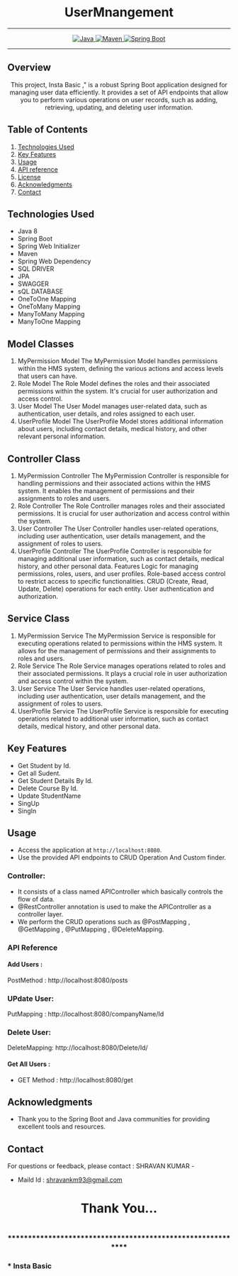 # <h1 align = "center">  UserMnangement </h1>
___ 
<p align="center">
<a href="Java url">
    <img alt="Java" src="https://img.shields.io/badge/Java->=8-darkblue.svg" />
</a>
<a href="Maven url" >
    <img alt="Maven" src="https://img.shields.io/badge/maven-3.1.3-brightgreen.svg" />
</a>
<a href="Spring Boot url" >
    <img alt="Spring Boot" src="https://img.shields.io/badge/Spring Boot-3.0.6-brightgreen.svg" />
</a>
</p>

---

<p align="left">

<!-- Project Description -->
## Overview
<p align="center">This project,   Insta Basic ," is a robust Spring Boot application designed for managing user data efficiently. It provides a set of API endpoints that allow you to perform various operations on user records, such as adding, retrieving, updating, and deleting user information. 
</p>

<!-- Table of Contents -->
## Table of Contents
1. [Technologies Used](#technologies-used)
2. [Key Features](#key-features)
3. [Usage](#usage)
4. [API reference](#api-reference)
5. [License](#license)
6. [Acknowledgments](#acknowledgments)
7. [Contact](#contact)

<!-- Technologies Used -->
## Technologies Used
- Java 8
- Spring Boot
- Spring Web Initializer
- Maven
- Spring Web Dependency
- SQL DRIVER
- JPA
- SWAGGER
- sQL DATABASE
- OneToOne Mapping
- OneToMany Mapping
- ManyToMany Mapping
- ManyToOne Mapping

## Model Classes
1. MyPermission Model
The MyPermission Model handles permissions within the HMS system, defining the various actions and access levels that users can have.
2. Role Model
The Role Model defines the roles and their associated permissions within the system. It's crucial for user authorization and access control.
3. User Model
The User Model manages user-related data, such as authentication, user details, and roles assigned to each user.
4. UserProfile Model
The UserProfile Model stores additional information about users, including contact details, medical history, and other relevant personal information.
## Controller Class
1. MyPermission Controller
The MyPermission Controller is responsible for handling permissions and their associated actions within the HMS system. It enables the management of permissions and their assignments to roles and users.
2. Role Controller
The Role Controller manages roles and their associated permissions. It is crucial for user authorization and access control within the system.
3. User Controller
The User Controller handles user-related operations, including user authentication, user details management, and the assignment of roles to users.
4. UserProfile Controller
The UserProfile Controller is responsible for managing additional user information, such as contact details, medical history, and other personal data.
Features
Logic for managing permissions, roles, users, and user profiles.
Role-based access control to restrict access to specific functionalities.
CRUD (Create, Read, Update, Delete) operations for each entity.
User authentication and authorization.
## Service Class
1. MyPermission Service
The MyPermission Service is responsible for executing operations related to permissions within the HMS system. It allows for the management of permissions and their assignments to roles and users.
2. Role Service
The Role Service manages operations related to roles and their associated permissions. It plays a crucial role in user authorization and access control within the system.
3. User Service
The User Service handles user-related operations, including user authentication, user details management, and the assignment of roles to users.
4. UserProfile Service
The UserProfile Service is responsible for executing operations related to additional user information, such as contact details, medical history, and other personal data.


<!-- Key Features -->
## Key Features
- Get Student by Id.
- Get all Sudent.
- Get Student Details By Id.
- Delete Course By Id.
- Update StudentName
- SingUp
- SingIn

<!-- Usage -->
## Usage
- Access the application at `http://localhost:8080`.
- Use the provided API endpoints to CRUD Operation And Custom finder.

### Controller:
- It consists of a class named APIController which basically controls the flow of data.
- @RestController annotation is used to make the APIController as a controller layer.
- We perform the CRUD operations such as @PostMapping , @GetMapping , @PutMapping , @DeleteMapping.

### API Reference

#### Add Users :
PostMethod :  http://localhost:8080/posts
### UPdate User:
PutMapping : http://localhost:8080/companyName/Id

### Delete User:
DeleteMapping: http://localhost:8080/Delete/Id/


#### Get All Users :
 - GET Method : http://localhost:8080/get

 

 <!-- Acknowledgments -->
## Acknowledgments
- Thank you to the Spring Boot and Java communities for providing excellent tools and resources.

<!-- Contact -->
## Contact
For questions or feedback, please contact : SHRAVAN KUMAR   -
- Maild Id : shravankm93@gmail.com

<h1 align="center">Thank You...<h1>
<h3 align = "center"> ***********************************************************<h3>
*  Insta Basic 
